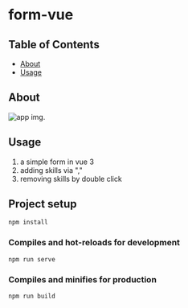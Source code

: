 # form-vue

## Table of Contents

- [About](#about)
- [Usage](#usage)
  
## About <a name = "about"></a>

![app img](http://test-developer.ru/preview/form-create.jpg).

## Usage <a name = "usage"></a>

1) a simple form in vue 3
2) adding skills via ","
2) removing skills by double click

## Project setup
```
npm install
```

### Compiles and hot-reloads for development
```
npm run serve
```

### Compiles and minifies for production
```
npm run build
```
